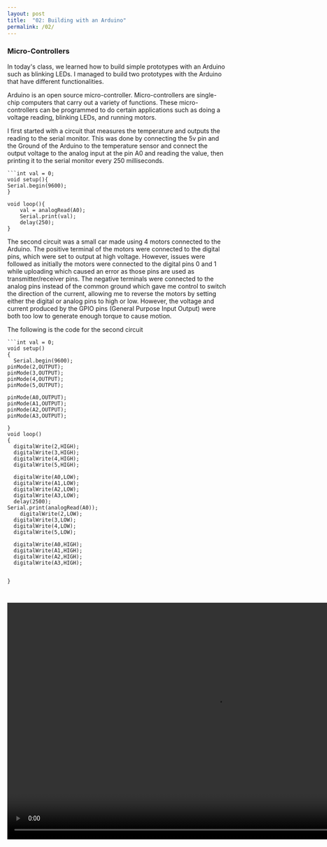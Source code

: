 ```yaml
---
layout: post
title:  "02: Building with an Arduino"
permalink: /02/
---
```


### Micro-Controllers

In today's class, we learned how to build simple prototypes with an Arduino such as blinking LEDs. I managed to build two prototypes with the Arduino that have different functionalities.

Arduino is an open source micro-controller. Micro-controllers are single-chip computers that carry out a variety of functions. These micro-controllers can be programmed to do certain applications such as doing a voltage reading, blinking LEDs, and running motors.

I first started with a circuit that measures the temperature and outputs the reading to the serial monitor. This was done by connecting the 5v pin and the Ground of the Arduino to the temperature sensor and connect the output voltage to the analog input at the pin A0 and reading the value, then printing it to the serial monitor every 250 milliseconds.


```
```int val = 0;
void setup(){
Serial.begin(9600);
}

void loop(){
	val = analogRead(A0);
	Serial.print(val);
	delay(250);
}
```

The second circuit was a small car made using 4 motors connected to the Arduino. The positive terminal of the motors were connected to the digital pins, which were set to output at high voltage. However, issues were followed as initially the motors were connected to the digital pins 0 and 1 while uploading which caused an error as those pins are used as transmitter/receiver pins. The negative terminals were connected to the analog pins instead of the common ground which gave me control to switch the direction of the current, allowing me to reverse the motors by setting either the digital or analog pins to high or low. However, the voltage and current produced by the GPIO pins (General Purpose Input Output) were both too low to generate enough torque to cause motion.

The following is the code for the second circuit
```   
```int val = 0;
void setup()
{
  Serial.begin(9600);
pinMode(2,OUTPUT);
pinMode(3,OUTPUT);
pinMode(4,OUTPUT);
pinMode(5,OUTPUT);

pinMode(A0,OUTPUT);
pinMode(A1,OUTPUT);
pinMode(A2,OUTPUT);
pinMode(A3,OUTPUT);

}
void loop()
{ 
  digitalWrite(2,HIGH);
  digitalWrite(3,HIGH);
  digitalWrite(4,HIGH);
  digitalWrite(5,HIGH);

  digitalWrite(A0,LOW);
  digitalWrite(A1,LOW);
  digitalWrite(A2,LOW);
  digitalWrite(A3,LOW);
  delay(2500);
Serial.print(analogRead(A0));
    digitalWrite(2,LOW);
  digitalWrite(3,LOW);
  digitalWrite(4,LOW);
  digitalWrite(5,LOW);

  digitalWrite(A0,HIGH);
  digitalWrite(A1,HIGH);
  digitalWrite(A2,HIGH);
  digitalWrite(A3,HIGH);


}  



```
<!-- You can include comments that will not be translated to HTML -->

<!-- You can include links and images in the following format: -->



<!-- Or, you can also directly include HTML, for example to make a split image -->


<!-- You can also use HTML tags to include a video -->
<video width="955" height="541" controls>
	<source src="arduinocar.mp4" type="video/mp4">
</video>
